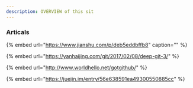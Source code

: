 ```yaml
---
description: OVERVIEW of this sit
---
```



### ​Articals

{% embed url="https://www.jianshu.com/p/deb5eddbffb8" caption="" %}

{% embed url="https://yanhaijing.com/git/2017/02/08/deep-git-3/" %}

{% embed url="http://www.worldhello.net/gotgithub/" %}

{% embed url="https://juejin.im/entry/56e638591ea49300550885cc" %}

